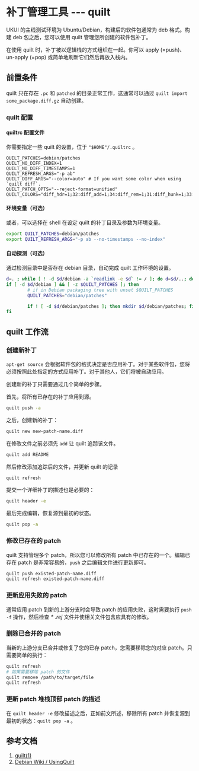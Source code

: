 # 补丁管理工具 --- quilt

UKUI 的主线测试环境为 Ubuntu/Debian，构建后的软件包通常为 deb 格式。构建 deb 包之后，您可以使用 quilt 管理您所创建的软件包补丁。

在使用 quilt 时，补丁被以逻辑栈的方式组织在一起。你可以 apply (=push)、un-apply (=pop) 或简单地刷新它们然后再放入栈内。	

## 前置条件

quilt 只在存在 `.pc` 和 `patched` 的目录正常工作，这通常可以通过 `quilt import some_package.diff.gz` 自动创建。

### quilt 配置

#### quiltrc 配置文件

你需要指定一些 quilt 的设置，位于 `"$HOME"/.quiltrc` 。

```
QUILT_PATCHES=debian/patches
QUILT_NO_DIFF_INDEX=1
QUILT_NO_DIFF_TIMESTAMPS=1
QUILT_REFRESH_ARGS="-p ab"
QUILT_DIFF_ARGS="--color=auto" # If you want some color when using `quilt diff`.
QUILT_PATCH_OPTS="--reject-format=unified"
QUILT_COLORS="diff_hdr=1;32:diff_add=1;34:diff_rem=1;31:diff_hunk=1;33:diff_ctx=35:diff_cctx=33"
```

#### 环境变量（可选）

或者，可以选择在 shell 在设定 quilt 的补丁目录及参数为环境变量。

```bash
export QUILT_PATCHES=debian/patches
export QUILT_REFRESH_ARGS="-p ab --no-timestamps --no-index" 
```

#### 自动探测（可选）

通过检测目录中是否存在 debian 目录，自动完成 quilt 工作环境的设置。

```bash
d=. ; while [ ! -d $d/debian -a `readlink -e $d` != / ]; do d=$d/..; done
if [ -d $d/debian ] && [ -z $QUILT_PATCHES ]; then
        # if in Debian packaging tree with unset $QUILT_PATCHES
        QUILT_PATCHES="debian/patches"

        if ! [ -d $d/debian/patches ]; then mkdir $d/debian/patches; fi
fi
```

## quilt 工作流

### 创建新补丁

`apt-get source` 会根据软件包的格式决定是否应用补丁。对于某些软件包，您将必须按照此处指定的方式应用补丁。对于其他人，它们将被自动应用。

创建新的补丁只需要通过几个简单的步骤。

首先，将所有已存在的补丁应用到源。

```bash
quilt push -a
```

之后，创建新的补丁：

```bash
quilt new new-patch-name.diff
```

在修改文件之前必须先 `add` 让 quilt 追踪该文件。

```bash
quilt add README
```

然后修改添加追踪后的文件，并更新 quilt 的记录

```bash
quilt refresh
```

提交一个详细补丁的描述也是必要的：

```bash
quilt header -e
```

最后完成编辑，恢复源到最初的状态。

```bash
quilt pop -a
```

### 修改已存在的 patch

quilt 支持管理多个 patch，所以您可以修改所有 patch 中已存在的一个。编辑已存在 patch 是非常容易的，`push` 之后编辑文件进行更新即可。

```bash
quilt push existed-patch-name.diff
quilt refresh existed-patch-name.diff
```

### 更新应用失败的 patch

通常应用 patch 到新的上游分支时会导致 patch 的应用失败，这时需要执行  `push -f` 操作，然后检查 _* .rej_ 文件并使相关文件包含应具有的修改。

### 删除已合并的 patch

当新的上游分支已合并或修复了您的已存 patch，您需要移除您的对应 patch。只需要简单的执行：

```bash
quilt refresh
# 如果需要移除 patch 的文件
quilt remove /path/to/target/file
quilt refresh
```

### 更新 patch 堆栈顶部 patch 的描述

在 `quilt header -e` 修改描述之后，正如前文所述，移除所有 patch 并恢复源到最初的状态：`quilt pop -a` 。

## 参考文档

1. [quilt(1)](https://manpages.debian.org/stretch/quilt/quilt.1.en.html)
2. [Debian Wiki / UsingQuilt](https://wiki.debian.org/UsingQuilt)
